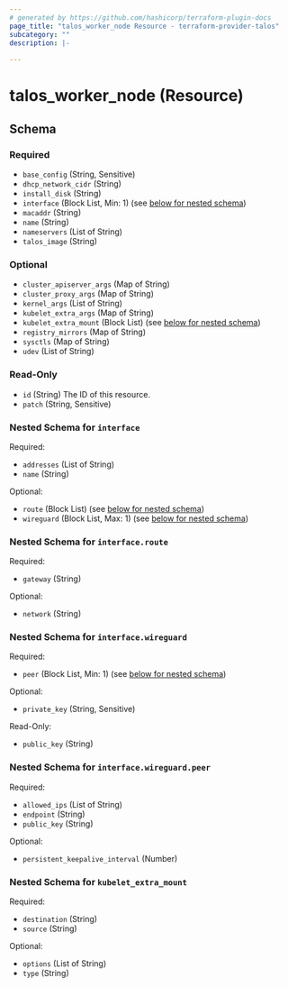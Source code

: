 ```yaml
---
# generated by https://github.com/hashicorp/terraform-plugin-docs
page_title: "talos_worker_node Resource - terraform-provider-talos"
subcategory: ""
description: |-
  
---
```


# talos_worker_node (Resource)





<!-- schema generated by tfplugindocs -->
## Schema

### Required

- `base_config` (String, Sensitive)
- `dhcp_network_cidr` (String)
- `install_disk` (String)
- `interface` (Block List, Min: 1) (see [below for nested schema](#nestedblock--interface))
- `macaddr` (String)
- `name` (String)
- `nameservers` (List of String)
- `talos_image` (String)

### Optional

- `cluster_apiserver_args` (Map of String)
- `cluster_proxy_args` (Map of String)
- `kernel_args` (List of String)
- `kubelet_extra_args` (Map of String)
- `kubelet_extra_mount` (Block List) (see [below for nested schema](#nestedblock--kubelet_extra_mount))
- `registry_mirrors` (Map of String)
- `sysctls` (Map of String)
- `udev` (List of String)

### Read-Only

- `id` (String) The ID of this resource.
- `patch` (String, Sensitive)

<a id="nestedblock--interface"></a>
### Nested Schema for `interface`

Required:

- `addresses` (List of String)
- `name` (String)

Optional:

- `route` (Block List) (see [below for nested schema](#nestedblock--interface--route))
- `wireguard` (Block List, Max: 1) (see [below for nested schema](#nestedblock--interface--wireguard))

<a id="nestedblock--interface--route"></a>
### Nested Schema for `interface.route`

Required:

- `gateway` (String)

Optional:

- `network` (String)


<a id="nestedblock--interface--wireguard"></a>
### Nested Schema for `interface.wireguard`

Required:

- `peer` (Block List, Min: 1) (see [below for nested schema](#nestedblock--interface--wireguard--peer))

Optional:

- `private_key` (String, Sensitive)

Read-Only:

- `public_key` (String)

<a id="nestedblock--interface--wireguard--peer"></a>
### Nested Schema for `interface.wireguard.peer`

Required:

- `allowed_ips` (List of String)
- `endpoint` (String)
- `public_key` (String)

Optional:

- `persistent_keepalive_interval` (Number)




<a id="nestedblock--kubelet_extra_mount"></a>
### Nested Schema for `kubelet_extra_mount`

Required:

- `destination` (String)
- `source` (String)

Optional:

- `options` (List of String)
- `type` (String)


